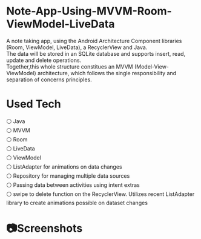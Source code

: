 # Note-App-Using-MVVM-Room-ViewModel-LiveData 

A note taking app, using the Android Architecture Component libraries (Room, ViewModel, LiveData), a RecyclerView and Java.\
The data will be stored in an SQLite database and supports insert, read, update and delete operations.\
Together,this whole structure constitues an MVVM (Model-View-ViewModel) architecture, which follows the single responsibility and separation of concerns principles.



# Used Tech

⚪️ Java\
⚪️ MVVM\
⚪️ Room\
⚪️ LiveData\
⚪️ ViewModel\
⚪️ ListAdapter for animations on data changes\
⚪️ Repository for managing multiple data sources\
⚪️ Passing data between activities using intent extras\
⚪️ swipe to delete function on the RecyclerView. Utilizes recent ListAdapter library to create animations possible on dataset changes


# 📷Screenshots


